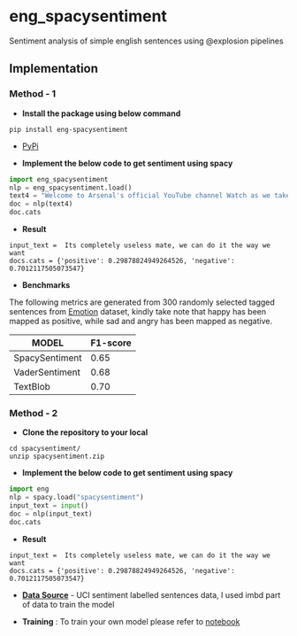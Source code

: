 # eng_spacysentiment
Sentiment analysis of simple english sentences using @explosion pipelines

## Implementation

### Method - 1


- __Install the package using below command__

```
pip install eng-spacysentiment
```
- [PyPi](https://pypi.org/project/eng-spacysentiment/)

- __Implement the below code to get sentiment using spacy__

```python
import eng_spacysentiment
nlp = eng_spacysentiment.load()
text4 = "Welcome to Arsenal's official YouTube channel Watch as we take you closer and show you the personality of the club."
doc = nlp(text4)
doc.cats
```

- __Result__
```
input_text =  Its completely useless mate, we can do it the way we want
docs.cats = {'positive': 0.29878824949264526, 'negative': 0.7012117505073547}
```

- __Benchmarks__

The following metrics are generated from 300 randomly selected tagged sentences from [Emotion](https://www.kaggle.com/sankha1998/emotion) dataset, kindly take note that happy has been mapped as positive, while sad and angry has been mapped as negative.

| MODEL          | F1-score                           |
| -----          | ---------------------------------- |
| SpacySentiment | 0.65 |
| VaderSentiment | 0.68 |
| TextBlob       | 0.70                              |

### Method - 2

- __Clone the repository to your local__

```
cd spacysentiment/
unzip spacysentiment.zip
```

- __Implement the below code to get sentiment using spacy__

```python
import eng
nlp = spacy.load("spacysentiment")
input_text = input()
doc = nlp(input_text)
doc.cats
```

- __Result__
```
input_text =  Its completely useless mate, we can do it the way we want
docs.cats = {'positive': 0.29878824949264526, 'negative': 0.7012117505073547}
```


- [__Data Source__](https://archive.ics.uci.edu/ml/datasets/Sentiment+Labelled+Sentences) - UCI sentiment labelled sentences data, I used imbd part of data to train the model

- __Training__ : To train your own model please refer to [notebook](spacy-sentiment.ipynb)
